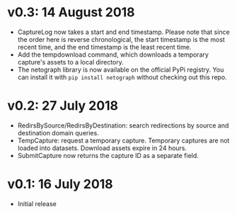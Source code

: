 # v0.3: 14 August 2018

- CaptureLog now takes a start and end timestamp. Please note that since the
  order here is reverse chronological, the start timestamp is the most recent
  time, and the end timestamp is the least recent time.
- Add the tempdownload command, which downloads a temporary capture's assets to
  a local directory.
- The netograph library is now available on the official PyPi registry. You can
  install it with `pip install netograph` without checking out this repo.

# v0.2: 27 July 2018

- RedirsBySource/RedirsByDestination: search redirections by source and
  destination domain queries.
- TempCapture: request a temporary capture. Temporary captures are not loaded
  into datasets. Download assets expire in 24 hours.
- SubmitCapture now returns the capture ID as a separate field.

# v0.1: 16 July 2018

- Initial release
